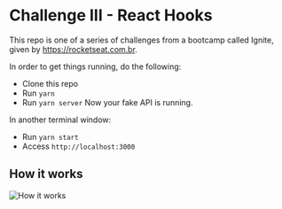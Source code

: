 # Challenge III - React Hooks
This repo is one of a series of challenges from a bootcamp called Ignite, given by https://rocketseat.com.br.

In order to get things running, do the following:
- Clone this repo
- Run `yarn`
- Run `yarn server`
Now your fake API is running.

In another terminal window:
- Run `yarn start`
- Access `http://localhost:3000`

## How it works
![How it works](https://drive.google.com/uc?id=1mRhLzPrIZhGHo4o6FYHRp_U9gohBqYyo)
